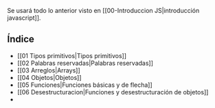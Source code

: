 Se usará todo lo anterior visto en [[00-Introduccion JS|introducción javascript]].
## Índice

- [[01 Tipos primitivos|Tipos primitivos]]
- [[02 Palabras reservadas|Palabras reservadas]]
- [[03 Arreglos|Arrays]]
- [[04 Objetos|Objetos]]
- [[05 Funciones|Funciones básicas y de flecha]]
- [[06 Desestructuracion|Funciones y desestructuración de objetos]]
-  